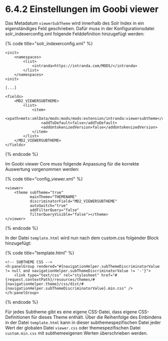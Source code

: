 # 6.4.2 Einstellungen im Goobi viewer

Das Metadatum `viewerSubTheme` wird innerhalb des Solr Index in ein eigenständiges Feld geschrieben. Dafür muss in der Konfigurationsdatei solr\_indexerconfig.xml folgende Felddefinition hinzugefügt werden:

{% code title="solr\_indexerconfig.xml" %}
```markup
<init>
    <namespaces>
        <list>
            <intranda>https://intranda.com/MODS/</intranda>
        </list>
    </namespaces>
<init>

[...]

<fields>
    <MD2_VIEWERSUBTHEME>
        <list>
            <item>
                <xpath>mets:xmlData/mods:mods/mods:extension/intranda:viewersubtheme</xpath>
                <addToDefault>false</addToDefault>
                <addUntokenizedVersion>false</addUntokenizedVersion>
            </item>
        </list>
    </MD2_VIEWERSUBTHEME>
</fields>
```
{% endcode %}

Im Goobi viewer Core muss folgende Anpassung für die korrekte Auswertung vorgenommen werden:

{% code title="config\_viewer.xml" %}
```markup
<viewer>
    <theme subTheme="true" 
           mainTheme="THEMENAME" 
           discriminatorField="MD2_VIEWERSUBTHEME"
           autoSwitch="true"
           addFilterQuery="false"
           filterQueryVisible="false"></theme>
</viewer>
```
{% endcode %}

In der Datei `template.html` wird nun nach dem custom.css folgender Block hinzugefügt:

{% code title="template.html" %}
```markup
<!-- SUBTHEME CSS -->
<h:panelGroup rendered="#{navigationHelper.subThemeDiscriminatorValue != null and navigationHelper.subThemeDiscriminatorValue != '-'}">
    <link type="text/css" rel="stylesheet" href="#{request.contextPath}/resources/themes/#{navigationHelper.theme}/css/dist/#{navigationHelper.subThemeDiscriminatorValue}.min.css" />
</h:panelGroup>
```
{% endcode %}

Für jedes Subtheme gibt es eine eigene CSS-Datei, dass eigene CSS-Definitionen für dieses Theme enthält. Über die Reihenfolge des Einbindens in der Datei `template.html` kann in dieser subthemespezifischen Datei jeder Wert der globalen Datei `viewer.css` oder themespezifischen Datei `custom.min.css` mit subthemeeigenen Werten überschrieben werden.

